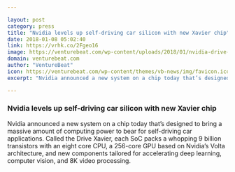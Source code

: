```yaml
---

layout: post
category: press
title: "Nvidia levels up self-driving car silicon with new Xavier chip"
date: 2018-01-08 05:02:40
link: https://vrhk.co/2Fgeo16
image: https://venturebeat.com/wp-content/uploads/2018/01/nvidia-drive-xavier-1.jpg?fit=780%2C520&strip=all
domain: venturebeat.com
author: "VentureBeat"
icon: https://venturebeat.com/wp-content/themes/vb-news/img/favicon.ico
excerpt: "Nvidia announced a new system on a chip today that’s designed to bring a massive amount of computing power to bear for self-driving car applications. Called the Drive Xavier, each SoC packs a whopping 9 billion transistors with an eight core CPU, a 256-core GPU based on Nvidia’s Volta architecture, and new components tailored for accelerating deep learning, computer vision, and 8K video processing."

---
```


### Nvidia levels up self-driving car silicon with new Xavier chip

Nvidia announced a new system on a chip today that’s designed to bring a massive amount of computing power to bear for self-driving car applications. Called the Drive Xavier, each SoC packs a whopping 9 billion transistors with an eight core CPU, a 256-core GPU based on Nvidia’s Volta architecture, and new components tailored for accelerating deep learning, computer vision, and 8K video processing.